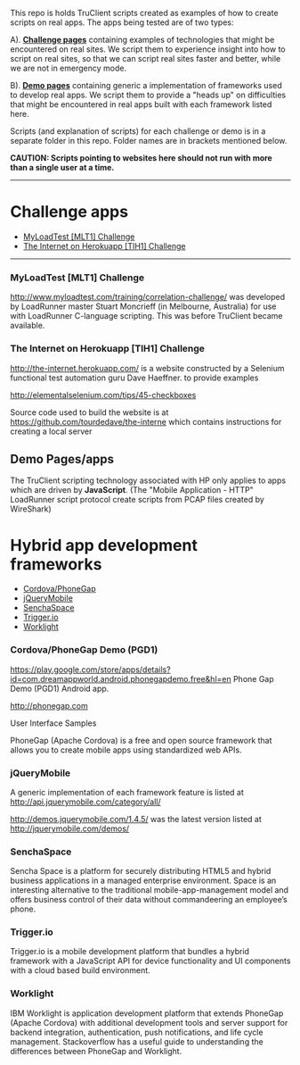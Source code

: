 This repo is holds TruClient scripts created as examples of how to create scripts on real apps.
The apps being tested are of two types:

A). **[Challenge pages](#ChallengeApps)** containing examples of technologies that might be encountered on real sites.
We script them to experience insight into how to script on real sites,
so that we can script real sites faster and better, while we are not in emergency mode.

B). **[Demo pages](#DemoPages)** containing generic a implementation of frameworks used to develop real apps.
We script them to provide a "heads up" on difficulties that might be encountered 
in real apps built with each framework listed here.

Scripts (and explanation of scripts) for each challenge or demo is in a separate folder in this repo.
Folder names are in brackets mentioned below.

**CAUTION: Scripts pointing to websites here should not run with more than a single user at a time.**

<hr />

# <a name="ChallengeApps"></a> Challenge apps

* <a href="#CorrelationChallenge"> MyLoadTest [MLT1] Challenge</a>
* <a href="#TheInternet"> The Internet on Herokuapp [TIH1] Challenge</a>

----

### <a name="CorrelationChallenge"></a> MyLoadTest [MLT1] Challenge
http://www.myloadtest.com/training/correlation-challenge/
was developed by LoadRunner master Stuart Moncrieff (in Melbourne, Australia)
for use with LoadRunner C-language scripting.
This was before TruClient became available.


### <a name="TheInternet"></a> The Internet on Herokuapp [TIH1] Challenge
http://the-internet.herokuapp.com/
is a website constructed by a Selenium functional test automation guru Dave Haeffner. 
to provide examples

http://elementalselenium.com/tips/45-checkboxes

Source code used to build the website is at 
https://github.com/tourdedave/the-interne 
which contains instructions for creating a local server 



## <a name="DemoPages"></a> Demo Pages/apps

The TruClient scripting technology associated with HP only applies to apps which are driven by **JavaScript**.
(The "Mobile Application - HTTP" LoadRunner script protocol create scripts from PCAP files created by WireShark)


# <a name="HybridMobileFrameworks"></a> Hybrid app development frameworks

* <a href="#Cordova"> Cordova/PhoneGap</a>
* <a href="#jQueryMobile"> jQueryMobile</a>
* <a href="#SenchaSpace"> SenchaSpace</a>
* <a href="#Trigger.io"> Trigger.io</a>
* <a href="#Worklight"> Worklight</a>
 

### <a name="Cordova"></a> Cordova/PhoneGap Demo (PGD1)

https://play.google.com/store/apps/details?id=com.dreamappworld.android.phonegapdemo.free&hl=en
Phone Gap Demo (PGD1) Android app.

http://phonegap.com 

User Interface Samples

PhoneGap (Apache Cordova) is a free and open source framework that allows you to create mobile apps using standardized web APIs.

### <a name="jQueryMobile"></a> jQueryMobile

A generic implementation of each framework feature is listed at  
http://api.jquerymobile.com/category/all/

http://demos.jquerymobile.com/1.4.5/
was the latest version listed at
http://jquerymobile.com/demos/

### <a name="SenchaSpace"></a> SenchaSpace

Sencha Space is a platform for securely distributing HTML5 and hybrid business applications in a managed enterprise environment. Space is an interesting alternative to the traditional mobile-app-management model and offers business control of their data without commandeering an employee’s phone.


### <a name="Trigger.io"></a> Trigger.io

Trigger.io is a mobile development platform that bundles a hybrid framework with a JavaScript API for device functionality and UI components with a cloud based build environment.


### <a name="Worklight"></a> Worklight
IBM Worklight is application development platform that extends PhoneGap (Apache Cordova) with additional development tools and server support for backend integration, authentication, push notifications, and life cycle management. Stackoverflow has a useful guide to understanding the differences between PhoneGap and Worklight.

